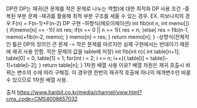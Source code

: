 DP란
DP는 재귀(큰 문제를 작은 문제로 나누는 역할)에 대한 최적화
DP 사용 조건
-중복된 부분 문제
-재귀를 활용해 최적 부분 구조를 세울 수 있는 경우. EX. 피보나치의 경우 F(n) = F(n-1)+F(n-2)
DP 구현
-하향식(메모이제이션)
int fib(int n, int memo[]){
    <!-- 미리 초기값은 -1로 설정 -->
    if(memo[n] == -1){
        <!-- 메모이제이션 배열에 담을 값 -->
        int res;
        if(n == 0 || n == 1){
            res = n;
        }else{
            res = fib(n-1, memo)+fib(n-2, memo);
        }
        memo[n] = res;
    }
    return memo[n];
}
-상향식(전체적인 틀은 DP의 정의인 큰 문제 -> 작은 문제를 따르지만 실제 구현에서는 반대이기 때문에 재귀 사용 안함. 작은 문제의 값을 table에 저장)
int fib(int n){
    int table[n+1];
    table[0] = 0, table[1] = 1;
    for(int i = 2; i <= n; i++){
        table[i] = table[i-1]+table[i-2];
    }
    return table[n];
}
1차원 배열 사용 이유? 배열 차원은 재귀 호출시 바뀌는 변수의 수에 따라 구해짐. 이 경우엔 한번의 재귀적 호출에 하나의 매개변수만 바꿀 수 있으므로
1차원 배열 사용.

출처 https://www.hanbit.co.kr/media/channel/view.html?cms_code=CMS4008657032